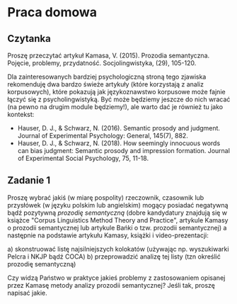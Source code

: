 # Praca domowa

## Czytanka

Proszę przeczytać artykuł Kamasa, V. (2015). Prozodia semantyczna. Pojęcie, problemy, przydatność. Socjolingwistyka, (29), 105-120. 

Dla zainteresowanych bardziej psychologiczną stroną tego zjawiska rekomenduję dwa bardzo świeże artykuły (które korzystają z analiz korpusowych), które pokazują jak językoznawstwo korpusowe może fajnie łączyć się z psycholingwistyką. Być może będziemy jeszcze do nich wracać (na pewno na drugim module będziemy!), ale warto dać je również tu jako kontekst:
+ Hauser, D. J., & Schwarz, N. (2016). Semantic prosody and judgment. Journal of Experimental Psychology: General, 145(7), 882.
+ Hauser, D. J., & Schwarz, N. (2018). How seemingly innocuous words can bias judgment: Semantic prosody and impression formation. Journal of Experimental Social Psychology, 75, 11-18.

## Zadanie 1

Proszę wybrać jakiś (w miarę pospolity) rzeczownik, czasownik lub przysłówek (w języku polskim lub angielskim) mogący posiadać negatywną bądź pozytywną *prozodię semantyczną* (dobre kandydatury znajdują się w książce "Corpus Linguistics Method Theory and Practice", artykule Kamasy o prozodii semantycznej lub artykule Bańki o tzw. prozodii semantycznej) a następnie na podstawie artykułu Kamasy, książki i video-prezentacji:

a) skonstruować listę najsilniejszych kolokatów (używając np. wyszukiwarki Pelcra i NKJP bądź COCA)
b) przeprowadzić analizę tej listy (tzn określić prozodię semantyczną)

Czy widzą Państwo w praktyce jakieś problemy z zastosowaniem opisanej przez Kamasę metody analizy prozodii semantycznej? Jeśli tak, proszę napisać jakie.
